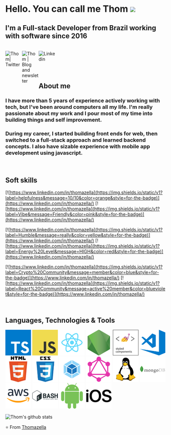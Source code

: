 
# Hello. You can call me Thom ![](https://pronoun.cyou/x/y?subject=He&object=Him&height=20)

## I'm a Full-stack Developer from Brazil working with software since 2016

<!-- [![thomazella.substack.com](https://img.shields.io/static/v1?label=Blog%20-%20Substack&message=%20&color=pink&style=flat-square&logoColor=white)](http://thomazella.substack.com/) -->
<br/>
<!-- <a href="https://twitter.com/thom_is_coding" >
  <img align="left" alt="Hemant Joshi| Twitter" width="22px" src="https://cdn.jsdelivr.net/npm/simple-icons@v3/icons/twitter.svg" />
</a> -->
<a href="https://twitter.com/thom_is_coding" >
  <img align="left" alt="Thom| Twitter" width="52px" src="https://cdn.jsdelivr.net/npm/simple-icons@v3/icons/twitter.svg" />
</a>
<a href="https://thomazella.substack.com" >
  <img align="left" alt="Thom | Blog and newsletter" width="52px" src="https://res-4.cloudinary.com/crunchbase-production/image/upload/c_lpad,h_256,w_256,f_auto,q_auto:eco/itndzdrwlnb1w2yv0ssu" />
</a>
<a href="https://www.linkedin.com/in/thomazella">
  <img align="left" alt="Linkedin" width="52px" src="https://cdn.jsdelivr.net/npm/simple-icons@v3/icons/linkedin.svg" />
</a>
<!-- <a href="https://t.me/ihemantjoshi">
  <img align="left" alt="Telegram" width="22px" src="https://cdn.jsdelivr.net/npm/simple-icons@v3/icons/telegram.svg" />
</a> -->
<br />
<br />
<br />
<br />

## About me

### I have more than 5 years of experience actively working with tech, but I've been around computers all my life. I'm really passionate about my work and I pour most of my time into building things and self improvement.
### During my career, I started building front ends for web, then switched to a full-stack approach and learned backend concepts. I also have sizable experience with mobile app development using javascript.

<!-- <img height="22" src="https://user-images.githubusercontent.com/21963291/87255354-63e3cf00-c460-11ea-9263-04c4f995b29a.png">  **I'm currently development Mobile Apps with React Native <img height="20" src="https://raw.githubusercontent.com/github/explore/80688e429a7d4ef2fca1e82350fe8e3517d3494d/topics/react-native/react-native.png">, and working remote at [Banco ABC (Arab Banking Corporation) Brasil](https://www.abcbrasil.com.br/)** -->

<!-- :page_with_curl: **I'm weekly posting tips from the world of technology on [LinkedIn](https://linkedin.com/in/ilda-silva-neta)**

:raising_hand: **I'm a volunteer mentor for the Space Squad - [Rocketseat](https://rocketseat.com.br/)** -->


<br/>

## Soft skills

[![https://www.linkedin.com/in/thomazella](https://img.shields.io/static/v1?label=helpfulness&message=10/10&color=orange&style=for-the-badge)](https://www.linkedin.com/in/thomazella/)
[![https://www.linkedin.com/in/thomazella](https://img.shields.io/static/v1?label=Vibe&message=Friendly&color=pink&style=for-the-badge)](https://www.linkedin.com/in/thomazella/)

[![https://www.linkedin.com/in/thomazella](https://img.shields.io/static/v1?label=Humble&message=really&color=yellow&style=for-the-badge)](https://www.linkedin.com/in/thomazella/)
[![https://www.linkedin.com/in/thomazella](https://img.shields.io/static/v1?label=Energy%20Level&message=HIGH&color=red&style=for-the-badge)](https://www.linkedin.com/in/thomazella/)

[![https://www.linkedin.com/in/thomazella](https://img.shields.io/static/v1?label=Crypto%20Community&message=member&color=blue&style=for-the-badge)](https://www.linkedin.com/in/thomazella/)
[![https://www.linkedin.com/in/thomazella](https://img.shields.io/static/v1?label=React%20Community&message=active%20member&color=blueviolet&style=for-the-badge)](https://www.linkedin.com/in/thomazella/)

<br/>


## Languages, Technologies & Tools

<code><img height="80" src="https://raw.githubusercontent.com/github/explore/80688e429a7d4ef2fca1e82350fe8e3517d3494d/topics/typescript/typescript.png"></code>
<code><img height="80" src="https://raw.githubusercontent.com/github/explore/80688e429a7d4ef2fca1e82350fe8e3517d3494d/topics/javascript/javascript.png"></code>
<code><img height="80" src="https://raw.githubusercontent.com/github/explore/80688e429a7d4ef2fca1e82350fe8e3517d3494d/topics/react/react.png"></code>
<code><img height="80" src="https://raw.githubusercontent.com/github/explore/80688e429a7d4ef2fca1e82350fe8e3517d3494d/topics/nodejs/nodejs.png"></code>
<code><img height="80" src="https://raw.githubusercontent.com/github/explore/80688e429a7d4ef2fca1e82350fe8e3517d3494d/topics/styled-components/styled-components.png"></code>
<code><img height="80" src="https://raw.githubusercontent.com/github/explore/80688e429a7d4ef2fca1e82350fe8e3517d3494d/topics/visual-studio-code/visual-studio-code.png"></code>
<code><img height="80" src="https://raw.githubusercontent.com/github/explore/80688e429a7d4ef2fca1e82350fe8e3517d3494d/topics/html/html.png"></code>
<code><img height="80" src="https://raw.githubusercontent.com/github/explore/80688e429a7d4ef2fca1e82350fe8e3517d3494d/topics/css/css.png"></code>
<code><img height="80" src="https://raw.githubusercontent.com/github/explore/80688e429a7d4ef2fca1e82350fe8e3517d3494d/topics/webpack/webpack.png"></code>
<code><img height="80" src="https://raw.githubusercontent.com/github/explore/80688e429a7d4ef2fca1e82350fe8e3517d3494d/topics/graphql/graphql.png"></code>
<code><img height="80" src="https://raw.githubusercontent.com/github/explore/80688e429a7d4ef2fca1e82350fe8e3517d3494d/topics/linux/linux.png"></code>
<code><img height="80" src="https://raw.githubusercontent.com/github/explore/80688e429a7d4ef2fca1e82350fe8e3517d3494d/topics/mongodb/mongodb.png"></code>
<code><img height="80" src="https://raw.githubusercontent.com/github/explore/80688e429a7d4ef2fca1e82350fe8e3517d3494d/topics/aws/aws.png"></code>
<code><img height="80" src="https://raw.githubusercontent.com/github/explore/80688e429a7d4ef2fca1e82350fe8e3517d3494d/topics/bash/bash.png"></code>
<code><img height="80" src="https://raw.githubusercontent.com/github/explore/80688e429a7d4ef2fca1e82350fe8e3517d3494d/topics/android/android.png"></code>
<code><img height="80" src="https://raw.githubusercontent.com/github/explore/80688e429a7d4ef2fca1e82350fe8e3517d3494d/topics/ios/ios.png"></code>

![Thom's github stats](https://github-readme-stats.vercel.app/api/?username=thomazella&show_icons=true&title_color=fff&hide_rank=true&icon_color=79ff97&text_color=9f9f9f&bg_color=151515)

<!-- ## Knowledge

**Languages**
[![JavaScript](https://img.shields.io/badge/-JavaScript-black?style=flat-square&logo=javascript&link=https://github.com/Thomazella/)](https://github.com/Thomazella/)
[![TypeScript](https://img.shields.io/badge/-TypeScript-007ACC?style=flat-square&logo=typescript&link=https://github.com/Thomazella/)](https://github.com/Thomazella/)
[![C++](https://img.shields.io/badge/-C++-00599C?style=flat-square&logo=c++&link=https://github.com/Thomazella/)](https://github.com/Thomazella/)
[![C](https://img.shields.io/badge/-A8B9CC?style=flat-square&logo=c&logoColor=white&link=https://github.com/Thomazella/)](https://github.com/Thomazella/)
[![Python](https://img.shields.io/badge/-Python-afd0ea?style=flat-square&logo=Python&link=https://github.com/Thomazella/)](https://github.com/Thomazella/)

**Front-end / Mobile**
[![Styled-components](https://img.shields.io/badge/-Styled%20Components-pink?style=flat-square&logo=styled-components)](https://github.com/Thomazella/)
[![SASS](https://img.shields.io/badge/-SASS-ed9ac2?style=flat-square&logo=sass)](https://github.com/Thomazella/)
[![CSS3](https://img.shields.io/badge/-CSS3-1572B6?style=flat-square&logo=css3&link=https://github.com/Thomazella/)](https://github.com/Thomazella/)
[![React](https://img.shields.io/badge/-React-black?style=flat-square&logo=react&link=https://github.com/Thomazella/)](https://github.com/Thomazella/)

**Design**
[![Figma](https://img.shields.io/badge/-Figma-ffbaba?style=flat-square&logo=figma)](https://github.com/Thomazella/)

**Others Technologies**
[![Gradle](https://img.shields.io/badge/-Gradle-02303A?style=flat-square&logo=Gradle&link=https://github.com/Thomazella/)](https://github.com/Thomazella/)
[![Algolia](https://img.shields.io/badge/-Algolia-94cafc?style=flat-square&logo=Algolia&link=https://github.com/Thomazella/)](https://github.com/Thomazella/)
[![Nodejs](https://img.shields.io/badge/-Nodejs-black?style=flat-square&logo=Node.js&link=https://github.com/Thomazella/)](https://github.com/Thomazella/)
[![Insomnia](https://img.shields.io/badge/-Insomnia-5849BE?style=flat-square&logo=Insomnia&link=https://github.com/Thomazella/)](https://github.com/Thomazella/)
[![Docker](https://img.shields.io/badge/-Docker-black?style=flat-square&logo=docker&link=https://github.com/Thomazella/)](https://github.com/Thomazella/)
[![GraphQL](https://img.shields.io/badge/-GraphQL-E10098?style=flat-square&logo=graphql&link=https://github.com/Thomazella/)](https://github.com/Thomazella/)
[![Apollo GraphQL](https://img.shields.io/badge/-Apollo%20GraphQL-311C87?style=flat-square&logo=apollo-graphql&link=https://github.com/Thomazella/)](https://github.com/Thomazella/)
[![Redux](https://img.shields.io/badge/-Redux-764ABC?style=flat-square&logo=redux&link=https://github.com/Thomazella/)](https://github.com/Thomazella/)

**Database**
[![MongoDB](https://img.shields.io/badge/-MongoDB-black?style=flat-square&logo=mongodb&link=https://github.com/Thomazella/)](https://github.com/Thomazella/)
[![PostgreSQL](https://img.shields.io/badge/-PostgreSQL-336791?style=flat-square&logo=postgresql&link=https://github.com/Thomazella/)](https://github.com/Thomazella/)
[![MySQL](https://img.shields.io/badge/-MySQL-a0c4db?style=flat-square&logo=mysql&link=https://github.com/Thomazella/)](https://github.com/Thomazella/)
[![SQLite](https://img.shields.io/badge/-SQLite-003B57?style=flat-square&logo=sqlite&link=https://github.com/Thomazella/)](https://github.com/Thomazella/)

**CMS**
[![Typo3](https://img.shields.io/badge/-Typo3-f9d2a7?style=flat-square&logo=typo3&link=https://github.com/Thomazella/)](https://github.com/Thomazella/)
[![Wordpress](https://img.shields.io/badge/-Wordpress-21759B?style=flat-square&logo=Wordpress&link=https://github.com/Thomazella/)](https://github.com/Thomazella/)

**Operational System**
[![Linux](https://img.shields.io/badge/-Linux-333333?style=flat-square&logo=Linux&link=https://github.com/Thomazella/)](https://github.com/Thomazella/)
[![Windows](https://img.shields.io/badge/-Windows-0078D6?style=flat-square&logo=Windows&link=https://github.com/Thomazella/)](https://github.com/Thomazella/)

**IDE**
[![Visual Studio Code](https://img.shields.io/badge/-Visual%20Studio%20Code-007ACC?style=flat-square&logo=VisualStudioCode&link=https://github.com/Thomazella/)](https://github.com/Thomazella/)

**Versioning and Communication**
[![Git](https://img.shields.io/badge/-Git-black?style=flat-square&logo=git&link=https://github.com/Thomazella/)](https://github.com/Thomazella/)
[![GitLab](https://img.shields.io/badge/-GitLab-FCA121?style=flat-square&logo=gitlab&link=https://github.com/Thomazella/)](https://github.com/Thomazella/)
[![GitHub](https://img.shields.io/badge/-GitHub-181717?style=flat-square&logo=github&link=https://github.com/Thomazella/)](https://github.com/Thomazella/)
[![Bitbucket](https://img.shields.io/badge/-Bitbucket-0052CC?style=flat-square&logo=bitbucket&link=https://github.com/Thomazella/)](https://github.com/Thomazella/)
[![Jira](https://img.shields.io/badge/-Jira-0052CC?style=flat-square&logo=Jira&link=https://github.com/Thomazella/)](https://github.com/Thomazella/)
[![Slack](https://img.shields.io/badge/-Slack-4A154B?style=flat-square&logo=Slack&link=https://github.com/Thomazella/)](https://github.com/Thomazella/) -->

⭐️ From [Thomazella](https://github.com/Thomazella)
